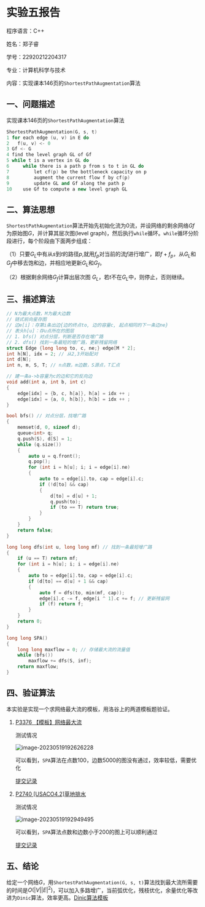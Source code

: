 #  实验五报告

程序语言：C++

姓名：郑子睿

学号：22920212204317

专业：计算机科学与技术

内容：实现课本146页的`ShortestPathAugmentation`算法

##  一、问题描述

实现课本146页的`ShortestPathAugmentation`算法

```c++
ShortestPathAugmentation(G, s, t)
1 for each edge (u, v) in E do
2   f(u, v) <- 0
3 Gf <- G
4 find the level graph GL of Gf
5 while t is a vertex in GL do
6     while there is a path p from s to t in GL do
7         let cf(p) be the bottleneck capacity on p
8         augment the current flow f by cf(p)
9         update GL and Gf along the path p
10    use Gf to compute a new level graph GL
```

##  二、算法思想

`ShortestPathAugmentation`算法开始先初始化流为0流，并设网络的剩余网络$Gf$为原始图$G$，并计算其层次图(level graph)，然后执行`while`循环。`while`循环分阶段进行，每个阶段由下面两步组成： 

（1）只要$G_L$中有从$s$到$t$的路径$p$,就用$f_p$对当前的流$f$进行增广，即$f+f_p$，从$G_L$和$G_f$中移去饱和边，并相应地更新$G_L$和$G_f$。

（2）根据剩余网络$G_f$计算出层次图 $G_L$，若$t$不在$G_L$中，则停止，否则继续。

##  三、描述算法

```c++
// N为最大点数，M为最大边数
// 链式前向星存图
// 边e[i]：存第i条出边{边的终点to, 边的容量c, 起点相同的下一条边ne}
// 表头h[u]：存u点所在的图层
// 1. bfs() 对点分层，判断是否存在增广路
// 2. dfs() 找到一条最短的增广路，更新残留网络
struct Edge {long long to, c, ne;} edge[M * 2];
int h[N], idx = 2; // 从2,3开始配对
int d[N]; 
int n, m, S, T; // n点数，m边数，S源点，T汇点

// 建一条a->b容量为c的边和它的反向边
void add(int a, int b, int c)
{
    edge[idx] = {b, c, h[a]}, h[a] = idx ++ ;
    edge[idx] = {a, 0, h[b]}, h[b] = idx ++ ;
}

bool bfs() // 对点分层，找增广路
{
    memset(d, 0, sizeof d);
    queue<int> q;
    q.push(S), d[S] = 1;
    while (q.size())
    {
        auto u = q.front();
        q.pop();
        for (int i = h[u]; i; i = edge[i].ne)
        {
            auto to = edge[i].to, cap = edge[i].c;
            if (!d[to] && cap)
            {
                d[to] = d[u] + 1;
                q.push(to);
                if (to == T) return true;
            }
        }
    }
    return false;
}

long long dfs(int u, long long mf) // 找到一条最短增广路
{
    if (u == T) return mf;
    for (int i = h[u]; i; i = edge[i].ne)
    {
        auto to = edge[i].to, cap = edge[i].c;
        if (d[to] == d[u] + 1 && cap)
        {
            auto f = dfs(to, min(mf, cap));
            edge[i].c -= f, edge[i ^ 1].c += f; // 更新残留网
            if (f) return f; 
        }
    }
    return 0;
}

long long SPA()
{
    long long maxflow = 0; // 存储最大流的流量值
    while (bfs())
        maxflow += dfs(S, inf);
    return maxflow;
}
```

##  四、验证算法

本实验是实现一个求网络最大流的模板，用洛谷上的两道模板题验证。

1. [P3376 【模板】网络最大流 ](https://www.luogu.com.cn/problem/P3376)

   测试情况

   ![image-20230519192626228](C:/Users/Jerry/AppData/Roaming/Typora/typora-user-images/image-20230519192626228.png)

   可以看到，`SPA`算法在点数100，边数5000的图没有通过，效率较低，需要优化

   [提交记录](https://www.luogu.com.cn/record/110721682)

2. [P2740 [USACO4.2]草地排水](https://www.luogu.com.cn/problem/P2740)

   测试情况

   ![image-20230519192949495](C:/Users/Jerry/AppData/Roaming/Typora/typora-user-images/image-20230519192949495.png)

   可以看到，`SPA`算法点数和边数小于200的图上可以顺利通过

   [提交记录](https://www.luogu.com.cn/record/110721849)

##  五、结论

给定一个网络$G$，用`ShortestPathAugmentation(G, s, t)`算法找到最大流所需要的时间是$O(|V||E|^2)$，可以加入多路增广，当前弧优化，残枝优化，余量优化等改进为`Dinic`算法，效率更高。[Dinic算法模板](https://www.luogu.com.cn/paste/ctu4xd8f)

